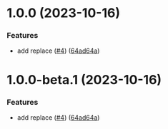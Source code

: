 # 1.0.0 (2023-10-16)


### Features

* add replace ([#4](https://github.com/eduardoborges/replacefy/issues/4)) ([64ad64a](https://github.com/eduardoborges/replacefy/commit/64ad64acf1d587247941f423902160b953303229))

# 1.0.0-beta.1 (2023-10-16)


### Features

* add replace ([#4](https://github.com/eduardoborges/replacefy/issues/4)) ([64ad64a](https://github.com/eduardoborges/replacefy/commit/64ad64acf1d587247941f423902160b953303229))

